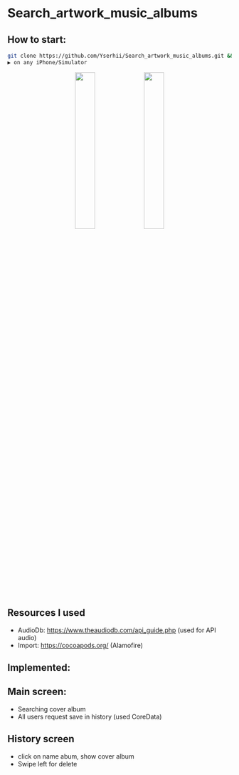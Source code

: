 # Search_artwork_music_albums


## How to start:
```bash
git clone https://github.com/Yserhii/Search_artwork_music_albums.git && cd Search_artwork_music_albums && open Search_artwork_music_albums.xcworkspace
▶️ on any iPhone/Simulator
```
<div align="center">
  <img src="https://github.com/Yserhii/Search_artwork_music_albums/blob/master/sourses/Part_1.gif" width="30%" />
  <img src="https://github.com/Yserhii/Search_artwork_music_albums/blob/master/sourses/Part_2.gif" width="30%" />
</div>

## Resources I used
- AudioDb: https://www.theaudiodb.com/api_guide.php (used for API audio)
- Import: https://cocoapods.org/ (Alamofire)

## Implemented:
## Main screen:
- Searching cover album
- All users request save in history (used CoreData)

## History screen
 - click on name abum, show cover album
 - Swipe left for delete
